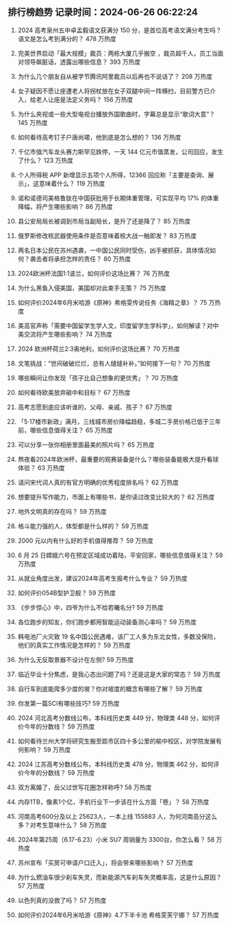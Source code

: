 
## 排行榜趋势 记录时间：2024-06-26 06:22:24
  
  1. 2024 高考泉州五中卓孟毅语文获满分 150 分，是首位高考语文满分考生吗？语文是怎么考到满分的？ 478 万热度
    
  2. 完美世界启动「最大规模」裁员：两栋大厦几乎搬空 ，裁员超千人，员工当面对领导飙脏话，透露出哪些信息？ 393 万热度
    
  3. 为什么几个朋友自从被字节腾讯阿里裁员以后再也不说话了？ 208 万热度
    
  4. 女子疑因不愿让座遭老人将拐杖放在女子双腿中间一阵横扫，目前警方已介入，给老人让座是法定义务吗？ 156 万热度
    
  5. 为什么央视或一些大型电视台播放外国歌曲时，字幕总是显示“歌词大意”？ 145 万热度
    
  6. 如何看待高考钉子户唐尚珺，他到底是怎么想的？ 136 万热度
    
  7. 千亿市值汽车龙头赛力斯罕见跌停，一天 144 亿元市值蒸发，公司回应，发生了什么？ 123 万热度
    
  8. 个人所得税 APP 新增显示五项个人所得，12366 回应称「主要是查询、展示」，这意味着什么？ 119 万热度
    
  9. 诺和诺德司美格鲁肽在中国获批用于长期体重管理，可实现平均 17% 的体重降幅，将产生哪些影响？ 86 万热度
    
  10. 县公安局局长被调到市局当副局长，是升了还是降了？ 85 万热度
    
  11. 俄罗斯修改核武器使用条件是否意味着核大战一触即发？ 83 万热度
    
  12. 两名日本公民在苏州遇袭，一中国公民同时受伤，凶手被抓获，具体情况如何？袭击者将承担怎样的责任？ 80 万热度
    
  13. 2024欧洲杯法国1:1波兰，如何评价这场比赛？ 76 万热度
    
  14. 为什么黑鱼入侵美国，美国却对此束手无策？ 75 万热度
    
  15. 如何评价2024年6月米哈游《原神》希格雯传说任务《海精之章》？ 75 万热度
    
  16. 美高官声称「需要中国留学生学人文，印度留学生学科学」，如何解读？对中美交流将产生哪些影响？ 74 万热度
    
  17. 2024 欧洲杯荷兰2:3奥地利，如何评价这场比赛？ 70 万热度
    
  18. 文笔挑战：“世间破破烂烂，总有人缝缝补补。”如何接下一句？ 70 万热度
    
  19. 哪些瞬间让你发现「孩子比自己想象的更优秀」？ 70 万热度
    
  20. 如何看待欧美放弃碳中和目标？ 67 万热度
    
  21. 高考志愿到底应该听谁的，父母、亲戚、孩子？ 67 万热度
    
  22. 「5·17楼市新政」满月，三线城市房价降幅趋稳，多城二手房价格已低于三年前，哪些信息值得关注？ 65 万热度
    
  23. 可以分享一张你相册里面最美的照片吗？ 65 万热度
    
  24. 熬夜看2024年欧洲杯，最重要的观赛装备是什么？哪些装备能极大提升看球体验？ 63 万热度
    
  25. 请问宋代词人真的有官方明确的优秀程度排名吗？ 62 万热度
    
  26. 想要提升写作能力，市面上有哪些书，是你读过改变比较大的？ 62 万热度
    
  27. 地外文明真的存在吗？ 59 万热度
    
  28. 格斗能力强的人，体型都是什么样的？ 59 万热度
    
  29. 2000 元以内有什么好的手机值得推荐？ 59 万热度
    
  30. 6 月 25 日嫦娥六号在预定区域成功着陆，平安回家，哪些信息值得关注？ 59 万热度
    
  31. 从就业角度出发，建议2024年高考生报考什么专业？ 59 万热度
    
  32. 如何评价054B型护卫舰？ 59 万热度
    
  33. 《步步惊心》中，四爷为什么不给若曦名分? 59 万热度
    
  34. 各位跑步的知友，你们跑步都用智能运动装备测心率吗？ 59 万热度
    
  35. 韩电池厂火灾致 19 名中国公民遇难，该厂工人多为东北女性，多数没保险，他们的真实工作情况是怎样的？ 59 万热度
    
  36. 为什么无反取景器不设计在左侧? 59 万热度
    
  37. 临近毕业十分焦虑，是我心态出问题了吗？还是这是大家的常态？ 59 万热度
    
  38. 自行车到底能爬多少度的坡？你对坡度的概念有哪些了解？ 59 万热度
    
  39. 你发第一篇SCI有哪些技巧? 59 万热度
    
  40. 2024 河北高考分数线公布，本科线历史类 449 分，物理类 448 分，如何评价今年的分数线？ 59 万热度
    
  41. 如何看待兰州大学将研究生搬至距市区四十多公里的榆中校区，对学院发展有何影响？ 59 万热度
    
  42. 2024 江苏高考分数线公布，本科线历史类 478 分，物理类 462 分，如何评价今年的分数线？ 59 万热度
    
  43. 双方离婚了，岳父过世写花圈怎样称呼? 58 万热度
    
  44. 内存1TB，像素1个亿，手机行业下一步该在什么方面「卷」？ 58 万热度
    
  45. 河南高考600分及以上 25623人，一本上线 155883 人，为何河南高分这么多？对考生意味什么？ 58 万热度
    
  46. 2024年第25周（6.17-6.23）小米 SU7 周销量为 3300台，你怎么看？ 58 万热度
    
  47. 苏州宣布「买房可申请户口迁入」，将会带来哪些影响？ 57 万热度
    
  48. 为什么燃油车很少刹车失灵，而新能源汽车刹车失灵概率高，这是什么原因？ 57 万热度
    
  49. 以色列真的没救了吗？ 57 万热度
    
  50. 如何评价2024年6月米哈游《原神》4.7下半卡池 希格雯芙宁娜？ 57 万热度
    